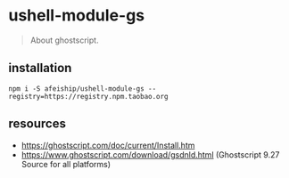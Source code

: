 # ushell-module-gs
> About ghostscript.

## installation
```shell
npm i -S afeiship/ushell-module-gs --registry=https://registry.npm.taobao.org
```

## resources
- https://ghostscript.com/doc/current/Install.htm
- https://www.ghostscript.com/download/gsdnld.html (Ghostscript 9.27 Source for all platforms)